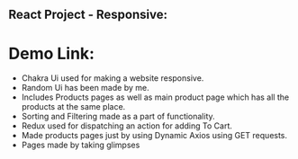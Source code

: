## React Project - Responsive:
# Demo Link:
- Chakra Ui used for making a website responsive.
- Random Ui has been made by me.
- Includes Products pages as well as main product page which has all the products at the same place.
- Sorting and Filtering made as a part of functionality.
- Redux used for dispatching an action for adding To Cart.
- Made products pages just by using Dynamic Axios using GET requests.
- Pages made by taking glimpses 
